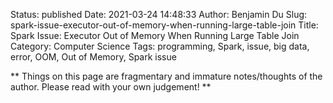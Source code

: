 Status: published
Date: 2021-03-24 14:48:33
Author: Benjamin Du
Slug: spark-issue-executor-out-of-memory-when-running-large-table-join
Title: Spark Issue: Executor Out of Memory When Running Large Table Join
Category: Computer Science
Tags: programming, Spark, issue, big data, error, OOM, Out of Memory, Spark issue

**
Things on this page are fragmentary and immature notes/thoughts of the author.
Please read with your own judgement!
**
